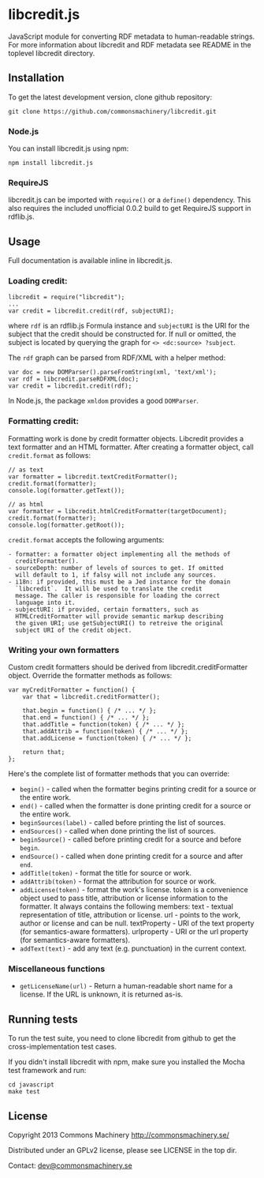 libcredit.js
============

JavaScript module for converting RDF metadata to human-readable strings.
For more information about libcredit and RDF metadata see README in the
toplevel libcredit directory.

Installation
------------

To get the latest development version, clone github repository:

    git clone https://github.com/commonsmachinery/libcredit.git


### Node.js

You can install libcredit.js using npm:

    npm install libcredit.js


### RequireJS

libcredit.js can be imported with `require()` or a `define()`
dependency.  This also requires the included unofficial 0.0.2 build to
get RequireJS support in rdflib.js.


Usage
-----

Full documentation is available inline in libcredit.js.

### Loading credit:

    libcredit = require("libcredit");
    ...
    var credit = libcredit.credit(rdf, subjectURI);

where `rdf` is an rdflib.js Formula instance and `subjectURI` is the
URI for the subject that the credit should be constructed for.  If
null or omitted, the subject is located by querying the graph for `<>
<dc:source> ?subject`.

The `rdf` graph can be parsed from RDF/XML with a helper method:

    var doc = new DOMParser().parseFromString(xml, 'text/xml');
    var rdf = libcredit.parseRDFXML(doc);
    var credit = libcredit.credit(rdf);

In Node.js, the package `xmldom` provides a good `DOMParser`.


### Formatting credit:

Formatting work is done by credit formatter objects. Libcredit provides a text
formatter and an HTML formatter. After creating a formatter object, call
`credit.format` as follows:

    // as text
    var formatter = libcredit.textCreditFormatter();
    credit.format(formatter);
    console.log(formatter.getText());

    // as html
    var formatter = libcredit.htmlCreditFormatter(targetDocument);
    credit.format(formatter);
    console.log(formatter.getRoot());

`credit.format` accepts the following arguments:

    - formatter: a formatter object implementing all the methods of
      creditFormatter().
    - sourceDepth: number of levels of sources to get. If omitted
      will default to 1, if falsy will not include any sources.
    - i18n: if provided, this must be a Jed instance for the domain
      `libcredit`.  It will be used to translate the credit
      message. The caller is responsible for loading the correct
      language into it.
    - subjectURI: if provided, certain formatters, such as
      HTMLCreditFormatter will provide semantic markup describing
      the given URI; use getSubjectURI() to retreive the original
      subject URI of the credit object.

### Writing your own formatters

Custom credit formatters should be derived from libcredit.creditFormatter
object. Override the formatter methods as follows:

    var myCreditFormatter = function() {
        var that = libcredit.creditFormatter();

        that.begin = function() { /* ... */ };
        that.end = function() { /* ... */ };
        that.addTitle = function(token) { /* ... */ };
        that.addAttrib = function(token) { /* ... */ };
        that.addLicense = function(token) { /* ... */ };

        return that;
    };

Here's the complete list of formatter methods that you can override:

* `begin()` - called when the formatter begins printing credit for a source
  or the entire work.
* `end()` - called when the formatter is done printing credit for a source
  or the entire work.
* `beginSources(label)` - called before printing the list of sources.
* `endSources()` - called when done printing the list of sources.
* `beginSource()` - called before printing credit for a source and before `begin`.
* `endSource()` - called when done printing credit for a source and after `end`.
* `addTitle(token)` - format the title for source or work.
* `addAttrib(token)` - format the attribution for source or work.
* `addLicense(token)` - format the work's license.
  token is a convenience object used to pass title, attribution or license
  information to the formatter.
  It always contains the following members:
  text - textual representation of title, attribution or license.
  url - points to the work, author or license and can be null.
  textProperty - URI of the text property (for semantics-aware formatters).
  urlproperty - URI or the url property (for semantics-aware formatters).
* `addText(text)` - add any text (e.g. punctuation) in the current context.


### Miscellaneous functions

* `getLicenseName(url)` - Return a human-readable short name for a license.
  If the URL is unknown, it is returned as-is.

Running tests
-------------

To run the test suite, you need to clone libcredit from github to get
the cross-implementation test cases.

If you didn't install libcredit with npm, make sure you installed the Mocha
test framework and run:

    cd javascript
    make test

License
-------

Copyright 2013 Commons Machinery http://commonsmachinery.se/

Distributed under an GPLv2 license, please see LICENSE in the top dir.

Contact: dev@commonsmachinery.se
